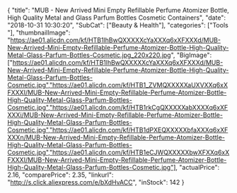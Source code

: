 {
	"title": "MUB - New Arrived Mini Empty Refillable Perfume Atomizer Bottle, High Quality Metal and Glass Parfum Bottles Cosmetic Containers",
	"date": "2018-10-31 10:30:20",
	"SubCat": ["Beauty & Health"],
	"categories": ["Tools "],
	"thumbnailImage": "https://ae01.alicdn.com/kf/HTB1lhBwQXXXXXcYaXXXq6xXFXXXd/MUB-New-Arrived-Mini-Empty-Refillable-Perfume-Atomizer-Bottle-High-Quality-Metal-Glass-Parfum-Bottles-Cosmetic.jpg_220x220.jpg",
	"BigImage": ["https://ae01.alicdn.com/kf/HTB1lhBwQXXXXXcYaXXXq6xXFXXXd/MUB-New-Arrived-Mini-Empty-Refillable-Perfume-Atomizer-Bottle-High-Quality-Metal-Glass-Parfum-Bottles-Cosmetic.jpg","https://ae01.alicdn.com/kf/HTB1_ZVMQXXXXXaUXVXXq6xXFXXXI/MUB-New-Arrived-Mini-Empty-Refillable-Perfume-Atomizer-Bottle-High-Quality-Metal-Glass-Parfum-Bottles-Cosmetic.jpg","https://ae01.alicdn.com/kf/HTB1rkCgQXXXXXabXXXXq6xXFXXXi/MUB-New-Arrived-Mini-Empty-Refillable-Perfume-Atomizer-Bottle-High-Quality-Metal-Glass-Parfum-Bottles-Cosmetic.jpg","https://ae01.alicdn.com/kf/HTB1dPXEQXXXXXbfaXXXq6xXFXXXn/MUB-New-Arrived-Mini-Empty-Refillable-Perfume-Atomizer-Bottle-High-Quality-Metal-Glass-Parfum-Bottles-Cosmetic.jpg","https://ae01.alicdn.com/kf/HTB1eCJWQXXXXXbwXFXXq6xXFXXXI/MUB-New-Arrived-Mini-Empty-Refillable-Perfume-Atomizer-Bottle-High-Quality-Metal-Glass-Parfum-Bottles-Cosmetic.jpg"],
	"actualPrice": 2.16,
	"comparePrice": 2.35,
	"linkurl": "http://s.click.aliexpress.com/e/bXdHvACC",
	"inStock": 142
}
